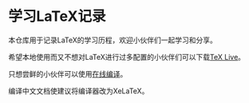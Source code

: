 # 学习LaTeX记录

本仓库用于记录LaTeX的学习历程，欢迎小伙伴们一起学习和分享。

希望本地使用而又不想对LaTeX进行过多配置的小伙伴们可以下载[TeX Live](http://mirrors.ustc.edu.cn/CTAN/)。

只想尝鲜的小伙伴可以使用[在线编译](https://www.overleaf.com/)。

编译中文文档使建议将编译器改为XeLaTeX。
